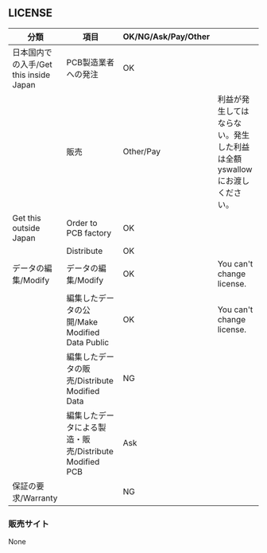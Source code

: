 ## LICENSE

| 分類 | 項目 | OK/NG/Ask/Pay/Other |  |
|-----|------|------|------|
| 日本国内での入手/Get this inside Japan | PCB製造業者への発注 | OK |  |
|  | 販売 | Other/Pay | 利益が発生してはならない。発生した利益は全額yswallowにお渡しください。 |
| Get this outside Japan | Order to PCB factory | OK |  |
|  | Distribute | OK |  |
| データの編集/Modify | データの編集/Modify | OK | You can't change license. |
|  | 編集したデータの公開/Make Modified Data Public | OK | You can't change license. |
|  | 編集したデータの販売/Distribute Modified Data | NG |  |
|  | 編集したデータによる製造・販売/Distribute Modified PCB | Ask |  |
| 保証の要求/Warranty |  | NG |  |


### 販売サイト

None
